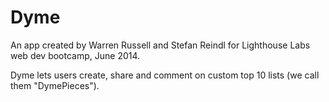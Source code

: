Dyme
====
An app created by Warren Russell and Stefan Reindl for Lighthouse Labs web dev bootcamp, June 2014. 

Dyme lets users create, share and comment on custom top 10 lists (we call them "DymePieces"). 
